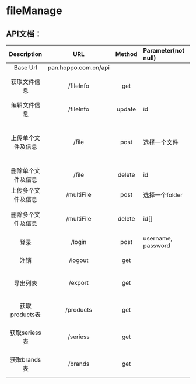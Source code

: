 # fileManage
## API文档：
| Description | URL | Method | Parameter(not null) | Parameter(nullable) | Tips |
:------: | :-------:|:------:|:---------------|:---------------|:----:|
| Base Url | pan.hoppo.com.cn/api |
| 获取文件信息 | /fileInfo | get |  | keyword, fileType, brandId, seriesId | 参数用于过滤(and) |
| 编辑文件信息 | /fileInfo | update | id | newBrandName, newSeriesName | 参数更新(or) |
| 上传单个文件及信息 | /file | post | 选择一个文件 |  | 文件名必须为:code_类型.后缀 |
| 删除单个文件及信息 | /file | delete | id |  |  |
| 上传多个文件及信息 | /multiFile | post | 选择一个folder |  |  |
| 删除多个文件及信息 | /multiFile | delete | id[] |  | 传递所有需被删除的id |
| 登录 | /login | post | username, password | rememberMe | 是否设置cookies |
| 注销 | /logout | get |  |  | method随意 |
| 导出列表 | /export | get |  | keyword, fileType, brandId, seriesId | 参数用于过滤(and) |
| 获取products表 | /products | get |  | keyword, brandId, seriesId | 参数用于过滤(and) |
| 获取seriess表 | /seriess | get |  | keyword, brandId | 参数用于过滤(and) |
| 获取brands表 | /brands | get |  | keyword | 参数用于过滤(and) |
